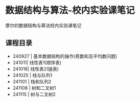 # 数据结构与算法-校内实验课笔记
摩尔的数据结构与算法校内实验课笔记
## 课程目录
* 240927 | 基本数据结构的操作(奇数和及平均数问题)
* 241011| 线性表1(顺序表)
* 241018| 线性表2(链表)
* 241025 | 栈与队列1
* 241101 | 栈和队列2
* 241108 | 树和二叉树1
* 241115 | 树与二叉树2